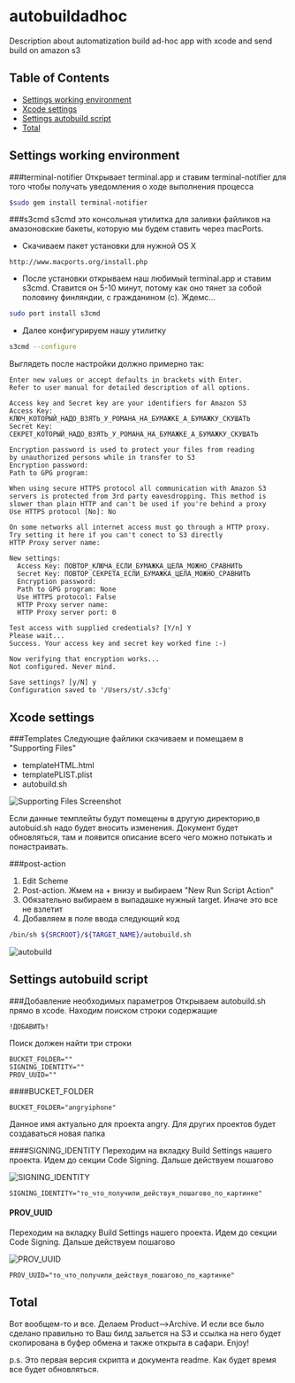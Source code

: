 autobuildadhoc
==============

Description about automatization build ad-hoc app with xcode and send build on amazon s3

## Table of Contents
- [Settings working environment](#settings-working-environment)
- [Xcode settings](#xcode-settings)
- [Settings autobuild script](#settings-autobuild-script)
- [Total](#total)


## Settings working environment
###terminal-notifier
Открывает terminal.app и ставим terminal-notifier для того чтобы получать уведомления о ходе выполнения процесса
``` bash
$sudo gem install terminal-notifier
```
###s3cmd
s3cmd это консольная утилитка для заливки файликов на амазоновские бакеты, которую мы будем ставить через macPorts. 
* Скачиваем пакет установки для нужной OS X

```
http://www.macports.org/install.php
```
* После установки открываем наш любимый terminal.app и ставим s3cmd. Ставится он 5-10 минут, потому как оно тянет за собой половину финляндии, с гражданином (с). Ждемс...

```bash
sudo port install s3cmd
```
* Далее конфигурируем нашу утилитку

```bash
s3cmd --configure
```

Выглядеть после настройки должно примерно так:

```
Enter new values or accept defaults in brackets with Enter.
Refer to user manual for detailed description of all options.

Access key and Secret key are your identifiers for Amazon S3
Access Key: КЛЮЧ_КОТОРЫЙ_НАДО_ВЗЯТЬ_У_РОМАНА_НА_БУМАЖКЕ_А_БУМАЖКУ_СКУШАТЬ
Secret Key: СЕКРЕТ_КОТОРЫЙ_НАДО_ВЗЯТЬ_У_РОМАНА_НА_БУМАЖКЕ_А_БУМАЖКУ_СКУШАТЬ

Encryption password is used to protect your files from reading
by unauthorized persons while in transfer to S3
Encryption password: 
Path to GPG program: 

When using secure HTTPS protocol all communication with Amazon S3
servers is protected from 3rd party eavesdropping. This method is
slower than plain HTTP and can't be used if you're behind a proxy
Use HTTPS protocol [No]: No

On some networks all internet access must go through a HTTP proxy.
Try setting it here if you can't conect to S3 directly
HTTP Proxy server name: 

New settings:
  Access Key: ПОВТОР_КЛЮЧА_ЕСЛИ_БУМАЖКА_ЦЕЛА_МОЖНО_СРАВНИТЬ
  Secret Key: ПОВТОР_СЕКРЕТА_ЕСЛИ_БУМАЖКА_ЦЕЛА_МОЖНО_СРАВНИТЬ
  Encryption password: 
  Path to GPG program: None
  Use HTTPS protocol: False
  HTTP Proxy server name: 
  HTTP Proxy server port: 0

Test access with supplied credentials? [Y/n] Y
Please wait...
Success. Your access key and secret key worked fine :-)

Now verifying that encryption works...
Not configured. Never mind.

Save settings? [y/N] y
Configuration saved to '/Users/st/.s3cfg'
```

## Xcode settings
###Templates
Следующие файлики скачиваем и помещаем в "Supporting Files"

* templateHTML.html
* templatePLIST.plist
* autobuild.sh

<img src="https://api.monosnap.com/image/download?id=Qj1KrTdiQJXIAnop7i2meNPUt" alt="Supporting Files Screenshot" />

Если данные темплейты будут помещены в другую директорию,в autobuid.sh надо будет вносить изменения. Документ будет обновляться, там и появится описание всего чего можно потыкать и понастраивать.

###post-action
1. Edit Scheme
2. Post-action. Жмем на + внизу и выбираем "New Run Script Action"
3. Обязательно выбираем в выпадашке нужный target. Иначе это все не взлетит
4. Добавляем в поле ввода следующий код

```bash
/bin/sh ${SRCROOT}/${TARGET_NAME}/autobuild.sh
```
<img src="https://api.monosnap.com/rpc/image/download?id=BmNLQbQaKGdVlDhcCHTHl7XN7" alt="autobuild" />
  
## Settings autobuild script
###Добавление необходимых параметров
Открываем autobuild.sh прямо в xcode. Находим поиском строки содержащие 

```
!ДОБАВИТЬ! 
```

Поиск должен найти три строки
```
BUCKET_FOLDER=""
SIGNING_IDENTITY=""
PROV_UUID=""
```
####BUCKET_FOLDER

```
BUCKET_FOLDER="angryiphone" 
```

Данное имя актуально для проекта angry. Для других проектов будет создаваться новая папка

####SIGNING_IDENTITY
Переходим на вкладку Build Settings нашего проекта. Идем до секции Code Signing. Дальше действуем пошагово

<img src="https://api.monosnap.com/image/download?id=Och4M9ynl748whV0wIiFhWIcd" alt="SIGNING_IDENTITY" />

```
SIGNING_IDENTITY="то_что_получили_действуя_пошагово_по_картинке" 
```

#### PROV_UUID
Переходим на вкладку Build Settings нашего проекта. Идем до секции Code Signing. Дальше действуем пошагово

<img src="https://api.monosnap.com/image/download?id=gHOrX1Dv8bECpHBW28GBIurxE" alt="PROV_UUID" />

```
PROV_UUID="то_что_получили_действуя_пошагово_по_картинке" 
```

## Total
Вот вообщем-то и все. Делаем Product-->Archive. И если все было сделано правильно то Ваш билд зальется на S3 и ссылка на него будет скопирована в буфер обмена и также открыта в сафари. Enjoy!

p.s. Это первая версия скрипта и документа readme. Как будет время все будет обновляться.
